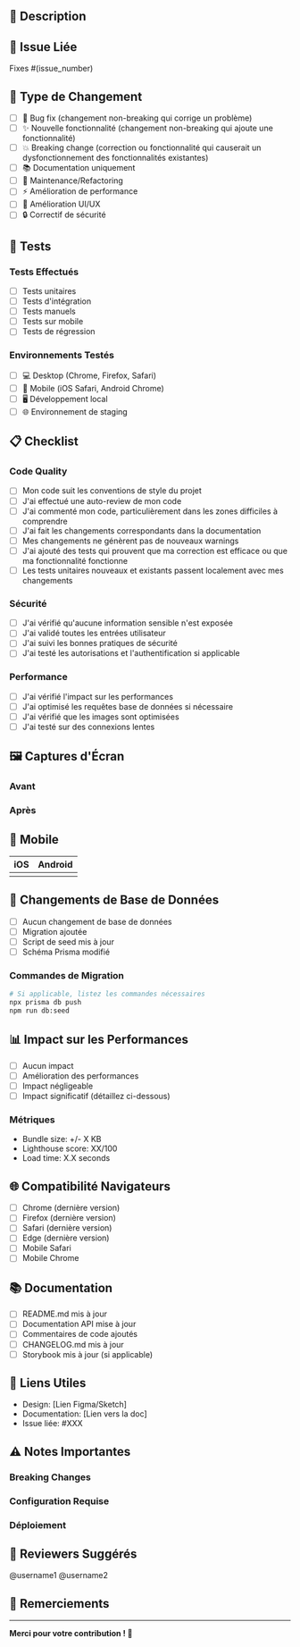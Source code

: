 ## 📝 Description

<!-- Décrivez vos changements en détail -->

## 🔗 Issue Liée

<!-- Liez cette PR à une issue existante -->
Fixes #(issue_number)

## 🎯 Type de Changement

<!-- Cochez la case appropriée -->
- [ ] 🐛 Bug fix (changement non-breaking qui corrige un problème)
- [ ] ✨ Nouvelle fonctionnalité (changement non-breaking qui ajoute une fonctionnalité)
- [ ] 💥 Breaking change (correction ou fonctionnalité qui causerait un dysfonctionnement des fonctionnalités existantes)
- [ ] 📚 Documentation uniquement
- [ ] 🔧 Maintenance/Refactoring
- [ ] ⚡ Amélioration de performance
- [ ] 🎨 Amélioration UI/UX
- [ ] 🔒 Correctif de sécurité

## 🧪 Tests

<!-- Décrivez les tests que vous avez effectués -->

### Tests Effectués
- [ ] Tests unitaires
- [ ] Tests d'intégration
- [ ] Tests manuels
- [ ] Tests sur mobile
- [ ] Tests de régression

### Environnements Testés
- [ ] 💻 Desktop (Chrome, Firefox, Safari)
- [ ] 📱 Mobile (iOS Safari, Android Chrome)
- [ ] 🖥️ Développement local
- [ ] 🌐 Environnement de staging

## 📋 Checklist

### Code Quality
- [ ] Mon code suit les conventions de style du projet
- [ ] J'ai effectué une auto-review de mon code
- [ ] J'ai commenté mon code, particulièrement dans les zones difficiles à comprendre
- [ ] J'ai fait les changements correspondants dans la documentation
- [ ] Mes changements ne génèrent pas de nouveaux warnings
- [ ] J'ai ajouté des tests qui prouvent que ma correction est efficace ou que ma fonctionnalité fonctionne
- [ ] Les tests unitaires nouveaux et existants passent localement avec mes changements

### Sécurité
- [ ] J'ai vérifié qu'aucune information sensible n'est exposée
- [ ] J'ai validé toutes les entrées utilisateur
- [ ] J'ai suivi les bonnes pratiques de sécurité
- [ ] J'ai testé les autorisations et l'authentification si applicable

### Performance
- [ ] J'ai vérifié l'impact sur les performances
- [ ] J'ai optimisé les requêtes base de données si nécessaire
- [ ] J'ai vérifié que les images sont optimisées
- [ ] J'ai testé sur des connexions lentes

## 🖼️ Captures d'Écran

<!-- Ajoutez des captures d'écran si vos changements incluent des modifications UI -->

### Avant
<!-- Capture d'écran avant les changements -->

### Après  
<!-- Capture d'écran après les changements -->

## 📱 Mobile

<!-- Si applicable, ajoutez des captures d'écran mobile -->

| iOS | Android |
|-----|---------|
| <!-- Screenshot --> | <!-- Screenshot --> |

## 🔄 Changements de Base de Données

<!-- Si vos changements incluent des modifications de base de données -->
- [ ] Aucun changement de base de données
- [ ] Migration ajoutée
- [ ] Script de seed mis à jour
- [ ] Schéma Prisma modifié

### Commandes de Migration
```bash
# Si applicable, listez les commandes nécessaires
npx prisma db push
npm run db:seed
```

## 📊 Impact sur les Performances

<!-- Décrivez l'impact sur les performances -->
- [ ] Aucun impact
- [ ] Amélioration des performances
- [ ] Impact négligeable
- [ ] Impact significatif (détaillez ci-dessous)

### Métriques
<!-- Si applicable -->
- Bundle size: +/- X KB
- Lighthouse score: XX/100
- Load time: X.X seconds

## 🌐 Compatibilité Navigateurs

<!-- Cochez les navigateurs testés -->
- [ ] Chrome (dernière version)
- [ ] Firefox (dernière version)
- [ ] Safari (dernière version)
- [ ] Edge (dernière version)
- [ ] Mobile Safari
- [ ] Mobile Chrome

## 📚 Documentation

<!-- Cochez si applicable -->
- [ ] README.md mis à jour
- [ ] Documentation API mise à jour
- [ ] Commentaires de code ajoutés
- [ ] CHANGELOG.md mis à jour
- [ ] Storybook mis à jour (si applicable)

## 🔗 Liens Utiles

<!-- Ajoutez des liens vers la documentation, designs, etc. -->
- Design: [Lien Figma/Sketch]
- Documentation: [Lien vers la doc]
- Issue liée: #XXX

## ⚠️ Notes Importantes

<!-- Informations importantes pour les reviewers -->

### Breaking Changes
<!-- Si applicable, détaillez les breaking changes -->

### Configuration Requise
<!-- Si des changements de configuration sont nécessaires -->

### Déploiement
<!-- Instructions spéciales pour le déploiement -->

## 👥 Reviewers Suggérés

<!-- Mentionnez les personnes qui devraient review cette PR -->
@username1 @username2

## 🎉 Remerciements

<!-- Remerciez les personnes qui ont contribué -->

---

**Merci pour votre contribution ! 🙏**

<!-- 
Instructions pour les reviewers :
1. Vérifiez que tous les éléments de la checklist sont cochés
2. Testez les changements localement
3. Vérifiez la qualité du code
4. Validez les tests
5. Approuvez ou demandez des changements
-->
